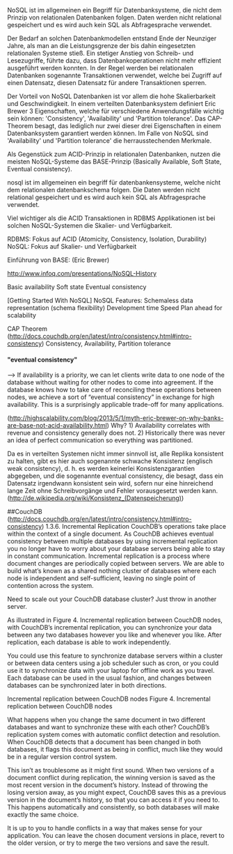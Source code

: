 NoSQL ist im allgemeinen ein Begriff für Datenbanksysteme, die nicht dem Prinzip von relationalen Datenbanken folgen. Daten werden nicht relational gespeichert und es wird auch kein SQL als Abfragesprache verwendet.

Der Bedarf an solchen Datenbankmodellen entstand Ende der Neunziger Jahre, als man an die Leistungsgrenze der bis dahin eingesetzten relationalen Systeme stieß. Ein stetiger Anstieg von Schreib- und Lesezugriffe, führte dazu, dass Datenbankoperationen nicht mehr effizient ausgeführt werden konnten. In der Regel werden bei relationalen Datenbanken sogenannte Transaktionen verwendet, welche bei Zugriff auf einen Datensatz, diesen Datensatz für andere Transaktionen sperren.

Der Vorteil von NoSQL Datenbanken ist vor allem die hohe Skalierbarkeit und Geschwindigkeit. In einem verteilten Datenbanksystem definiert Eric Brewer 3 Eigenschaften, welche für verschiedene Anwendungsfälle wichtig sein können: 'Consistency', 'Availability' und 'Partition tolerance'. Das CAP-Theorem besagt, das lediglich nur zwei dieser drei Eigenschaften in einem Datenbanksystem garantiert werden können. Im Falle von NoSQL sind 'Availability' und 'Partition tolerance' die herrausstechenden Merkmale.




Als Gegenstück zum ACID-Prinzip in relationalen Datenbanken, nutzen die meisten NoSQL-Systeme das BASE-Prinzip (Basically Available, Soft State, Eventual consistency).

nosql ist im allgemeinen ein begriff für datenbankensysteme, welche nicht dem relationalen datenbankschema folgen. Die Daten werden nicht relational gespeichert und es wird auch kein SQL als Abfragesprache verwendet.

Viel wichtiger als die ACID Transaktionen in RDBMS Applikationen ist bei solchen NoSQL-Systemen die Skalier- und Verfügbarkeit.

RDBMS: Fokus auf ACID (Atomicity, Consistency, Isolation, Durability)
NoSQL: Fokus auf Skalier- und Verfügbarkeit

Einführung von BASE: (Eric Brewer)

http://www.infoq.com/presentations/NoSQL-History

Basic availability
Soft state
Eventual consistency

[Getting Started With NoSQL]
NoSQL Features:
Schemaless data representation (schema flexibility)
Development time
Speed
Plan ahead for scalability

CAP Theorem (http://docs.couchdb.org/en/latest/intro/consistency.html#intro-consistency)
Consistency, Availability, Partition tolerance

#### "eventual consistency"

--> If availability is a priority, we can let clients write data to one node of the database without waiting for other nodes to come into agreement. If the database knows how to take care of reconciling these operations between nodes, we achieve a sort of “eventual consistency” in exchange for high availability. This is a surprisingly applicable trade-off for many applications.


(http://highscalability.com/blog/2013/5/1/myth-eric-brewer-on-why-banks-are-base-not-acid-availability.html)
Why? 1) Availability correlates with revenue and consistency generally does not. 2) Historically there was never an idea of perfect communication so everything was partitioned.

Da es in verteilten Systemen nicht immer sinnvoll ist, alle Replika konsistent zu halten, gibt es hier auch sogenannte schwache Konsistenz (englisch weak consistency), d. h. es werden keinerlei Konsistenzgarantien abgegeben, und die sogenannte eventual consistency, die besagt, dass ein Datensatz irgendwann konsistent sein wird, sofern nur eine hinreichend lange Zeit ohne Schreibvorgänge und Fehler vorausgesetzt werden kann.(http://de.wikipedia.org/wiki/Konsistenz_(Datenspeicherung))



##CouchDB (http://docs.couchdb.org/en/latest/intro/consistency.html#intro-consistency)
1.3.6. Incremental Replication
CouchDB’s operations take place within the context of a single document. As CouchDB achieves eventual consistency between multiple databases by using incremental replication you no longer have to worry about your database servers being able to stay in constant communication. Incremental replication is a process where document changes are periodically copied between servers. We are able to build what’s known as a shared nothing cluster of databases where each node is independent and self-sufficient, leaving no single point of contention across the system.

Need to scale out your CouchDB database cluster? Just throw in another server.

As illustrated in Figure 4. Incremental replication between CouchDB nodes, with CouchDB’s incremental replication, you can synchronize your data between any two databases however you like and whenever you like. After replication, each database is able to work independently.

You could use this feature to synchronize database servers within a cluster or between data centers using a job scheduler such as cron, or you could use it to synchronize data with your laptop for offline work as you travel. Each database can be used in the usual fashion, and changes between databases can be synchronized later in both directions.

Incremental replication between CouchDB nodes
Figure 4. Incremental replication between CouchDB nodes

What happens when you change the same document in two different databases and want to synchronize these with each other? CouchDB’s replication system comes with automatic conflict detection and resolution. When CouchDB detects that a document has been changed in both databases, it flags this document as being in conflict, much like they would be in a regular version control system.

This isn’t as troublesome as it might first sound. When two versions of a document conflict during replication, the winning version is saved as the most recent version in the document’s history. Instead of throwing the losing version away, as you might expect, CouchDB saves this as a previous version in the document’s history, so that you can access it if you need to. This happens automatically and consistently, so both databases will make exactly the same choice.

It is up to you to handle conflicts in a way that makes sense for your application. You can leave the chosen document versions in place, revert to the older version, or try to merge the two versions and save the result.